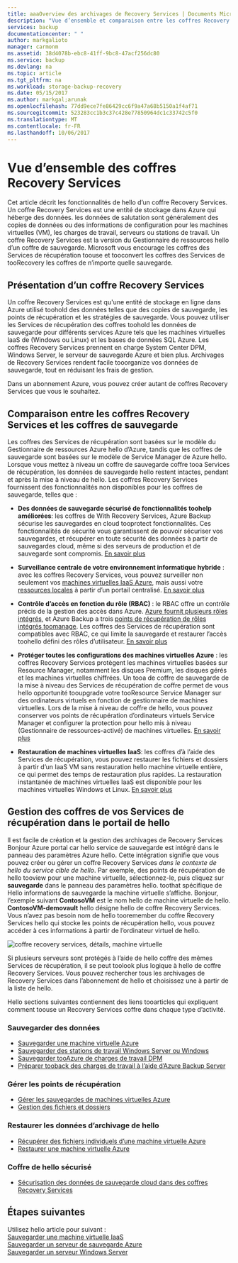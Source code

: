 ```yaml
---
title: aaaOverview des archivages de Recovery Services | Documents Microsoft
description: "Vue d’ensemble et comparaison entre les coffres Recovery Services et les coffres de sauvegarde Azure."
services: backup
documentationcenter: " "
author: markgalioto
manager: carmonm
ms.assetid: 38d4078b-ebc8-41ff-9bc8-47acf256dc80
ms.service: backup
ms.devlang: na
ms.topic: article
ms.tgt_pltfrm: na
ms.workload: storage-backup-recovery
ms.date: 05/15/2017
ms.author: markgal;arunak
ms.openlocfilehash: 77dd9ece7fe86429cc6f9a47a68b5150a1f4af71
ms.sourcegitcommit: 523283cc1b3c37c428e77850964dc1c33742c5f0
ms.translationtype: MT
ms.contentlocale: fr-FR
ms.lasthandoff: 10/06/2017
---
```

# <a name="recovery-services-vaults-overview"></a>Vue d’ensemble des coffres Recovery Services

Cet article décrit les fonctionnalités de hello d’un coffre Recovery Services. Un coffre Recovery Services est une entité de stockage dans Azure qui héberge des données. les données de salutation sont généralement des copies de données ou des informations de configuration pour les machines virtuelles (VM), les charges de travail, serveurs ou stations de travail. Un coffre Recovery Services est la version du Gestionnaire de ressources hello d’un coffre de sauvegarde. Microsoft vous encourage les coffres des Services de récupération toouse et tooconvert les coffres des Services de tooRecovery les coffres de n’importe quelle sauvegarde.

## <a name="what-is-a-recovery-services-vault"></a>Présentation d’un coffre Recovery Services

Un coffre Recovery Services est qu'une entité de stockage en ligne dans Azure utilisé toohold des données telles que des copies de sauvegarde, les points de récupération et les stratégies de sauvegarde. Vous pouvez utiliser les Services de récupération des coffres toohold les données de sauvegarde pour différents services Azure tels que les machines virtuelles IaaS de (Windows ou Linux) et les bases de données SQL Azure. Les coffres Recovery Services prennent en charge System Center DPM, Windows Server, le serveur de sauvegarde Azure et bien plus. Archivages de Recovery Services rendent facile tooorganize vos données de sauvegarde, tout en réduisant les frais de gestion.

Dans un abonnement Azure, vous pouvez créer autant de coffres Recovery Services que vous le souhaitez.

## <a name="comparing-recovery-services-vaults-and-backup-vaults"></a>Comparaison entre les coffres Recovery Services et les coffres de sauvegarde

Les coffres des Services de récupération sont basées sur le modèle du Gestionnaire de ressources Azure hello d’Azure, tandis que les coffres de sauvegarde sont basées sur le modèle de Service Manager de Azure hello. Lorsque vous mettez à niveau un coffre de sauvegarde coffre tooa Services de récupération, les données de sauvegarde hello restent intactes, pendant et après la mise à niveau de hello. Les coffres Recovery Services fournissent des fonctionnalités non disponibles pour les coffres de sauvegarde, telles que :

- **Des données de sauvegarde sécurisé de fonctionnalités toohelp améliorées**: les coffres de With Recovery Services, Azure Backup sécurise les sauvegardes en cloud tooprotect fonctionnalités. Ces fonctionnalités de sécurité vous garantissent de pouvoir sécuriser vos sauvegardes, et récupérer en toute sécurité des données à partir de sauvegardes cloud, même si des serveurs de production et de sauvegarde sont compromis. [En savoir plus](backup-azure-security-feature.md)

- **Surveillance centrale de votre environnement informatique hybride** : avec les coffres Recovery Services, vous pouvez surveiller non seulement vos [machines virtuelles IaaS Azure](backup-azure-manage-vms.md), mais aussi votre [ressources locales](backup-azure-manage-windows-server.md#manage-backup-items) à partir d’un portail centralisé. [En savoir plus](http://azure.microsoft.com/blog/alerting-and-monitoring-for-azure-backup)

- **Contrôle d’accès en fonction du rôle (RBAC)** : le RBAC offre un contrôle précis de la gestion des accès dans Azure. [Azure fournit plusieurs rôles intégrés](../active-directory/role-based-access-built-in-roles.md), et Azure Backup a trois [points de récupération de rôles intégrés toomanage](backup-rbac-rs-vault.md). Les coffres des Services de récupération sont compatibles avec RBAC, ce qui limite la sauvegarde et restaurer l’accès toohello défini des rôles d’utilisateur. [En savoir plus](backup-rbac-rs-vault.md)

- **Protéger toutes les configurations des machines virtuelles Azure** : les coffres Recovery Services protègent les machines virtuelles basées sur Resource Manager, notamment les disques Premium, les disques gérés et les machines virtuelles chiffrées. Un tooa de coffre de sauvegarde de la mise à niveau des Services de récupération de coffre permet de vous hello opportunité tooupgrade votre tooResource Service Manager sur des ordinateurs virtuels en fonction de gestionnaire de machines virtuelles. Lors de la mise à niveau de coffre de hello, vous pouvez conserver vos points de récupération d’ordinateurs virtuels Service Manager et configurer la protection pour hello mis à niveau (Gestionnaire de ressources-activé) de machines virtuelles. [En savoir plus](http://azure.microsoft.com/blog/azure-backup-recovery-services-vault-ga)

- **Restauration de machines virtuelles IaaS**: les coffres d’à l’aide des Services de récupération, vous pouvez restaurer les fichiers et dossiers à partir d’un IaaS VM sans restauration hello machine virtuelle entière, ce qui permet des temps de restauration plus rapides. La restauration instantanée de machines virtuelles IaaS est disponible pour les machines virtuelles Windows et Linux. [En savoir plus](http://azure.microsoft.com/blog/instant-file-recovery-from-azure-linux-vm-backup-using-azure-backup-preview)

## <a name="managing-your-recovery-services-vaults-in-hello-portal"></a>Gestion des coffres de vos Services de récupération dans le portail de hello
Il est facile de création et la gestion des archivages de Recovery Services Bonjour Azure portal car hello service de sauvegarde est intégré dans le panneau des paramètres Azure hello. Cette intégration signifie que vous pouvez créer ou gérer un coffre Recovery Services *dans le contexte de hello du service cible de hello*. Par exemple, des points de récupération de hello tooview pour une machine virtuelle, sélectionnez-le, puis cliquez sur **sauvegarde** dans le panneau des paramètres hello. toothat spécifique de Hello informations de sauvegarde la machine virtuelle s’affiche. Bonjour, l’exemple suivant **ContosoVM** est le nom hello de machine virtuelle de hello. **ContosoVM-demovault** hello désigne hello de coffre Recovery Services. Vous n’avez pas besoin nom de hello tooremember du coffre Recovery Services hello qui stocke les points de récupération hello, vous pouvez accéder à ces informations à partir de l’ordinateur virtuel de hello.  

![coffre recovery services, détails, machine virtuelle](./media/backup-azure-recovery-services-vault-overview/rs-vault-in-context.png)

Si plusieurs serveurs sont protégés à l’aide de hello coffre des mêmes Services de récupération, il se peut toolook plus logique à hello de coffre Recovery Services. Vous pouvez rechercher tous les archivages de Recovery Services dans l’abonnement de hello et choisissez une à partir de la liste de hello.

Hello sections suivantes contiennent des liens tooarticles qui expliquent comment toouse un Recovery Services coffre dans chaque type d’activité.

### <a name="back-up-data"></a>Sauvegarder des données
- [Sauvegarder une machine virtuelle Azure](backup-azure-vms-first-look-arm.md)
- [Sauvegarder des stations de travail Windows Server ou Windows](backup-try-azure-backup-in-10-mins.md)
- [Sauvegarder tooAzure de charges de travail DPM](backup-azure-dpm-introduction.md)
- [Préparer tooback des charges de travail à l’aide d’Azure Backup Server](backup-azure-microsoft-azure-backup.md)

### <a name="manage-recovery-points"></a>Gérer les points de récupération
- [Gérer les sauvegardes de machines virtuelles Azure](backup-azure-manage-vms.md)
- [Gestion des fichiers et dossiers](backup-azure-manage-windows-server.md)

### <a name="restore-data-from-hello-vault"></a>Restaurer les données d’archivage de hello
- [Récupérer des fichiers individuels d’une machine virtuelle Azure](backup-azure-restore-files-from-vm.md)
- [Restaurer une machine virtuelle Azure](backup-azure-arm-restore-vms.md)

### <a name="secure-hello-vault"></a>Coffre de hello sécurisé
- [Sécurisation des données de sauvegarde cloud dans des coffres Recovery Services](backup-azure-security-feature.md)



## <a name="next-steps"></a>Étapes suivantes
Utilisez hello article pour suivant :</br>
[Sauvegarder une machine virtuelle IaaS](backup-azure-arm-vms-prepare.md)</br>
[Sauvegarder un serveur de sauvegarde Azure](backup-azure-microsoft-azure-backup.md)</br>
[Sauvegarder un serveur Windows Server](backup-configure-vault.md)

